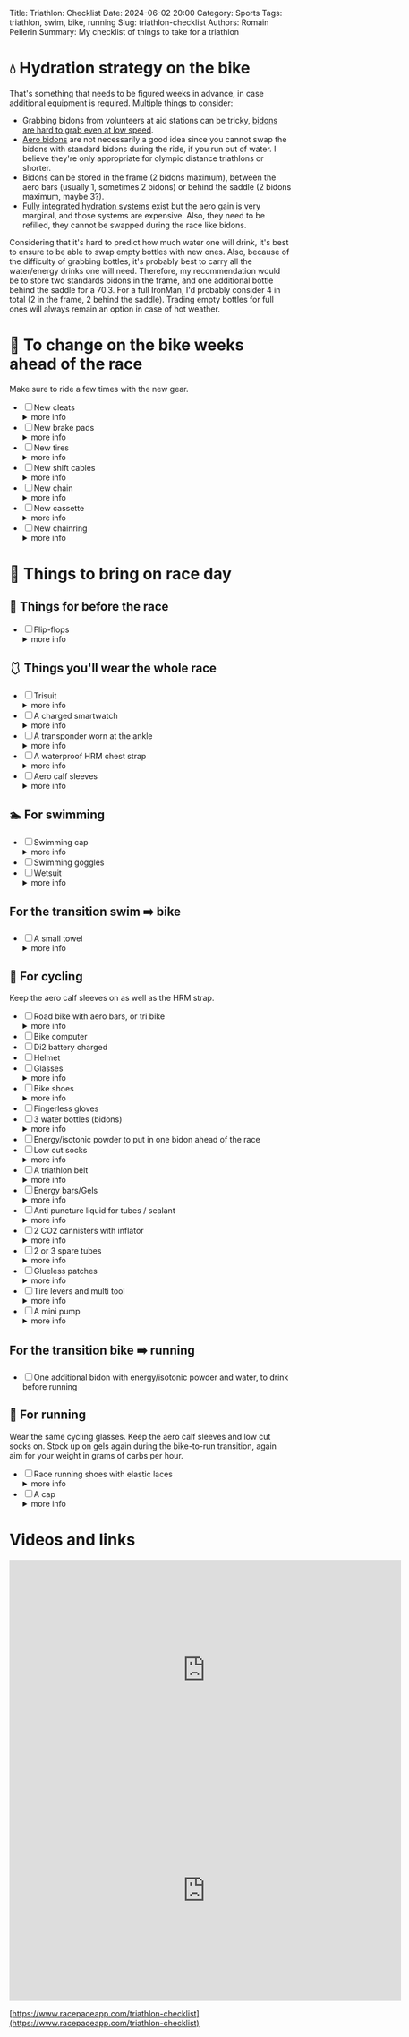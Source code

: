 Title: Triathlon: Checklist
Date: 2024-06-02 20:00
Category: Sports
Tags: triathlon, swim, bike, running
Slug: triathlon-checklist
Authors: Romain Pellerin
Summary: My checklist of things to take for a triathlon

# 💧 Hydration strategy on the bike

That's something that needs to be figured weeks in advance, in case additional equipment is required. Multiple things to consider:

- Grabbing bidons from volunteers at aid stations can be tricky, [bidons are hard to grab even at low speed](https://www.instagram.com/reel/DIDstmxttmD).
- [Aero bidons](https://www.canyon.com/en-de/gear/accessories/bike-accessories/cycling-water-bottle/canyon-fuel-aero-bottle/9102280.html) are not necessarily a good idea since you cannot swap the bidons with standard bidons during the ride, if you run out of water. I believe they're only appropriate for olympic distance triathlons or shorter.
- Bidons can be stored in the frame (2 bidons maximum), between the aero bars (usually 1, sometimes 2 bidons) or behind the saddle (2 bidons maximum, maybe 3?).
- [Fully integrated hydration systems](https://www.canyon.com/en-de/gear/accessories/bike-accessories/cycling-water-bottle/canyon-speedmax-hydration-system/10014133.html) exist but the aero gain is very marginal, and those systems are expensive. Also, they need to be refilled, they cannot be swapped during the race like bidons.

Considering that it's hard to predict how much water one will drink, it's best to ensure to be able to swap empty bottles with new ones. Also, because of the difficulty of grabbing bottles, it's probably best to carry all the water/energy drinks one will need. Therefore, my recommendation would be to store two standards bidons in the frame, and one additional bottle behind the saddle for a 70.3. For a full IronMan, I'd probably consider 4 in total (2 in the frame, 2 behind the saddle). Trading empty bottles for full ones will always remain an option in case of hot weather.

# 📅 To change on the bike weeks ahead of the race

Make sure to ride a few times with the new gear.

- <input type="checkbox" />New cleats <details><summary>more info</summary>Optional<br />[Yellow Shimano SPD-SL cleats](https://road.shimano.com/us/stories/what-shimano-road-cleat-is-right-for-you)</details>
- <input type="checkbox" />New brake pads <details><summary>more info</summary>Optional<br />Classic pads, or [OXiC-specific ones](https://amzn.eu/d/27LHebO)</details>
- <input type="checkbox" />New tires <details><summary>more info</summary>Mandatory: you don't want a puncture<br />Continental Grand Prix 5000 ([not the S TR version](https://www.reddit.com/r/cycling/comments/1735wma/continental_gp_5000_s_tr_or_gp_5000/) nor [the AS TR version](https://www.reddit.com/r/cycling/comments/15msva0/tubeless_conti_gp_5000_s_vs_as_whats_the/))<br />Size 25-622 (ETRTO)<br />[Amazon](https://amzn.eu/d/jcn4Tni) [Bike24](https://www.bike24.com/p2305160.html).</details>
- <input type="checkbox" />New shift cables <details><summary>more info</summary>Optional</details>
- <input type="checkbox" />New chain <details><summary>more info</summary>Optional<br />Shimano CN-HG701-11 (116 links)<br />CN-HG601-11 is standard for 105,<br />but CN-HG701-11 is slightly better performance-wise.</details>
- <input type="checkbox" />New cassette <details><summary>more info</summary>Optional<br />Shimano 105 CS-R7000 11-speed, 11-32<br />[Bike24](https://www.bike24.com/p2271410.html)<br />[When to replace](https://www.reddit.com/r/cycling/comments/b5to2b/time_to_replace_my_crank_set_and_cassette_pics/)</details>
- <input type="checkbox" />New chainring <details><summary>more info</summary>Optional: [when to replace?](https://www.youtube.com/watch?v=8LqTmvuf6tw)</details>

# 🧳 Things to bring on race day

## 📝 Things for before the race

- <input type="checkbox" />Flip-flops <details><summary>more info</summary>To wear before the start of the race in the morning,<br />while preparing everything in the transition area.<br />Better than walking around barefoot.<br />Easy to hand back to people accompanying you.</details>

## 🩱 Things you'll wear the whole race

- <input type="checkbox" />Trisuit <details><summary>more info</summary>My favorite ones: Z3r0d Racer and Zoot's Ultra Tri P1</details>
- <input type="checkbox" />A charged smartwatch <details><summary>more info</summary>[Here are a few tips for setting up a garmin watch for a triathlon](https://www.reddit.com/r/triathlon/comments/doqkn5/a_few_tips_for_setting_up_a_garmin_watch_for_a/)</details>
- <input type="checkbox" />A transponder worn at the ankle <details><summary>more info</summary>Provided by the organization</details>
- <input type="checkbox" />A waterproof HRM chest strap <details><summary>more info</summary>[Garmin HRM-Pro Plus](https://www.garmin.com/fr-FR/p/770963)</details>
- <input type="checkbox" />Aero calf sleeves <details><summary>more info</summary>To be [a little faster on the bike](https://www.reddit.com/r/triathlon/comments/1766z7k/aero_calf_sleeves_best_ones/).<br /><a href="https://www.compressport.com/fr/manchon-de-compression-mollet/2023-r2-aero-white-black-7630102591323.html">Some will also serve as compression sleeves when running.</a><br />To be worn the whole time, [under the wetsuit first](https://www.reddit.com/r/triathlon/comments/10drh2b/do_triathletes_swim_with_compression_calf_sleeves/).<br />If no wetsuit allowed, to be worn only from the cycling leg onward.</details>

## 🏊 For swimming

- <input type="checkbox" />Swimming cap <details><summary>more info</summary>Usually provided by the organization.<br />Some recommend two caps so as to "wedge" the goggles between them.</details>
- <input type="checkbox" />Swimming goggles
- <input type="checkbox" />Wetsuit <details><summary>more info</summary>Optional: sometimes allowed, sometimes forbidden, sometimes mandatory.<br />Made for triathlon, not diving.</details>

## For the transition swim ➡️ bike

- <input type="checkbox" />A small towel <details><summary>more info</summary>To dry your feet and remove the dirt</details>

## 🚴 For cycling

Keep the aero calf sleeves on as well as the HRM strap.

- <input type="checkbox" />Road bike with aero bars, or tri bike <details><summary>more info</summary>Make it lightweight<br />Remove unnecessary equipment, such as lights<br />To buy a second hand bike: [Buycycle](https://buycycle.com/) or [Biked](https://biked.com/)<br />To get a discount from Canyon, go to a Canyon shop and do a test ride.<br />You'll get the bike guard for free (19.9 euros) via a code over email.</details>
- <input type="checkbox" />Bike computer
- <input type="checkbox" />Di2 battery charged
- <input type="checkbox" />Helmet
- <input type="checkbox" />Glasses <details><summary>more info</summary>To be worn for both the cycling and running legs</details>
- <input type="checkbox" />Bike shoes <details><summary>more info</summary>Some leave them attached to the pedals, ahead of the race, ready to go</details>
- <input type="checkbox" />Fingerless gloves
- <input type="checkbox" />3 water bottles (bidons) <details><summary>more info</summary>Already on the bike before the swim.<br />Two filled with only water,<br />the third with energy/isotonic powder and water.<br />On a 70.3, do not get more from aid stations.</details>
- <input type="checkbox" />Energy/isotonic powder to put in one bidon ahead of the race
- <input type="checkbox" />Low cut socks <details><summary>more info</summary>To be worn for both the cycling and running legs</details>
- <input type="checkbox" />A triathlon belt <details><summary>more info</summary>To carry gels and display the bib number<br />To be worn until the end of the race.<br />Bib number in the back while cycling.<br />Bib number on the belly while running.</details>
- <input type="checkbox" />Energy bars/Gels <details><summary>more info</summary>Have some in the belt, some on the bike.<br />Aim for your weight in grams of carbs per hour:<br />you weight 75 kgs, you take 75 grams per hour.</details>
- <input type="checkbox" />Anti puncture liquid for tubes / sealant <details><summary>more info</summary>Interesting readings: [here](https://www.reddit.com/r/triathlon/comments/3t0g71/puncture_in_race/) and [there](https://www.reddit.com/r/IronmanTriathlon/comments/p1hohl/comment/h8e6c9n/)</details>
- <input type="checkbox" />2 CO2 cannisters with inflator <details><summary>more info</summary>To store in the saddle bag</details>
- <input type="checkbox" />2 or 3 spare tubes <details><summary>more info</summary>To store in the saddle bag</details>
- <input type="checkbox" />Glueless patches <details><summary>more info</summary>To store in the saddle bag</details>
- <input type="checkbox" />Tire levers and multi tool <details><summary>more info</summary>To store in the saddle bag</details>
- <input type="checkbox" />A mini pump <details><summary>more info</summary>Attached to the bike frame / in the jersey</details>

## For the transition bike ➡️ running

- <input type="checkbox" />One additional bidon with energy/isotonic powder and water, to drink before running

## 🏃 For running

Wear the same cycling glasses. Keep the aero calf sleeves and low cut socks on. Stock up on gels again during the bike-to-run transition, again aim for your weight in grams of carbs per hour.

- <input type="checkbox" />Race running shoes with elastic laces <details><summary>more info</summary>Asics Metaspeed Sky Paris</details>
- <input type="checkbox" />A cap <details><summary>more info</summary>For style, or sun</details>

# Videos and links

<iframe width="700" height="394" src="https://www.youtube-nocookie.com/embed/qcy1s4raoEE" title="YouTube video player" frameborder="0" allow="accelerometer; autoplay; clipboard-write; encrypted-media; gyroscope; picture-in-picture" allowfullscreen></iframe>

<iframe width="700" height="394" src="https://www.youtube-nocookie.com/embed/p5KLCtdhOUE" title="YouTube video player" frameborder="0" allow="accelerometer; autoplay; clipboard-write; encrypted-media; gyroscope; picture-in-picture" allowfullscreen></iframe>

[https://www.racepaceapp.com/triathlon-checklist](https://www.racepaceapp.com/triathlon-checklist)

<style>
article h1 {
    font-size: 1.5rem;
}

article h2 {
    font-size: 1.3rem;
}

#to-change-on-the-bike-weeks-ahead-of-the-race ~ ul {
    list-style: none;
    padding: 5px 10px;
    background-color: #EEEEEE;
    border-radius: 10px;
}

#to-change-on-the-bike-weeks-ahead-of-the-race ~ ul li details {
    display: inline-block;
    vertical-align: top;
    color: #666666;
}

#to-change-on-the-bike-weeks-ahead-of-the-race ~ ul li details summary {
    font-style: italic;
}
</style>
